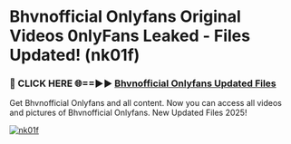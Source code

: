 # Bhvnofficial Onlyfans Original Videos 0nlyFans Leaked - Files Updated! (nk01f)

<h3>🔴 CLICK HERE 🌐==►► <a href="https://tinyurl.com/2m67pmp6" rel="nofollow">Bhvnofficial Onlyfans Updated Files</a></h3>

Get Bhvnofficial Onlyfans and all content. Now you can access all videos and pictures of Bhvnofficial Onlyfans. New Updated Files 2025!

[![nk01f](https://i.imgur.com/H4QAA4z.gif)](https://tinyurl.com/2m67pmp6)